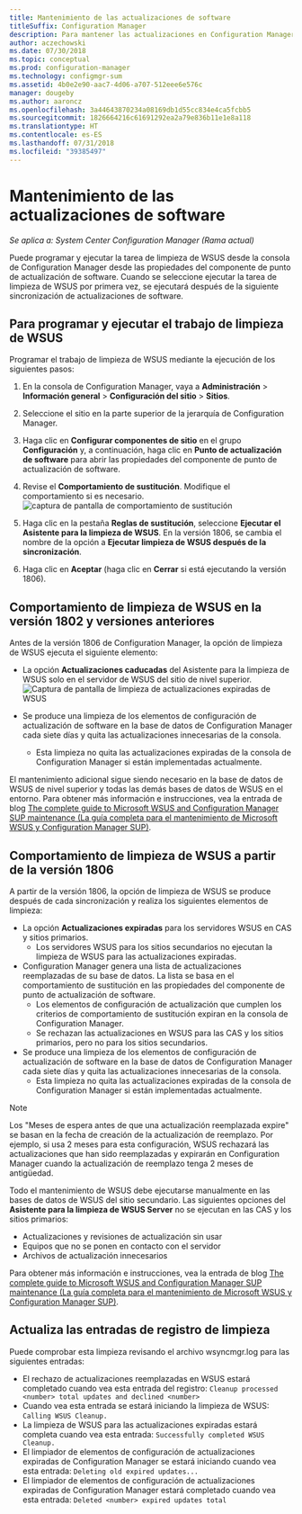 ```yaml
---
title: Mantenimiento de las actualizaciones de software
titleSuffix: Configuration Manager
description: Para mantener las actualizaciones en Configuration Manager, puede programar la tarea de limpieza de WSUS o ejecutarla de forma manual.
author: aczechowski
ms.date: 07/30/2018
ms.topic: conceptual
ms.prod: configuration-manager
ms.technology: configmgr-sum
ms.assetid: 4b0e2e90-aac7-4d06-a707-512eee6e576c
manager: dougeby
ms.author: aaroncz
ms.openlocfilehash: 3a44643870234a08169db1d55cc834e4ca5fcbb5
ms.sourcegitcommit: 1826664216c61691292ea2a79e836b11e1e8a118
ms.translationtype: HT
ms.contentlocale: es-ES
ms.lasthandoff: 07/31/2018
ms.locfileid: "39385497"
---
```

# <a name="software-updates-maintenance"></a>Mantenimiento de las actualizaciones de software

*Se aplica a: System Center Configuration Manager (Rama actual)*

Puede programar y ejecutar la tarea de limpieza de WSUS desde la consola de Configuration Manager desde las propiedades del componente de punto de actualización de software. Cuando se seleccione ejecutar la tarea de limpieza de WSUS por primera vez, se ejecutará después de la siguiente sincronización de actualizaciones de software.  

## <a name="to-schedule-and-run-the-wsus-cleanup-job"></a>Para programar y ejecutar el trabajo de limpieza de WSUS 
Programar el trabajo de limpieza de WSUS mediante la ejecución de los siguientes pasos:   

1.  En la consola de Configuration Manager, vaya a **Administración** > **Información general** > **Configuración del sitio** > **Sitios**. 
2. Seleccione el sitio en la parte superior de la jerarquía de Configuration Manager. 

3.  Haga clic en **Configurar componentes de sitio** en el grupo **Configuración** y, a continuación, haga clic en **Punto de actualización de software** para abrir las propiedades del componente de punto de actualización de software.  

4. Revise el **Comportamiento de sustitución**. Modifique el comportamiento si es necesario. 
![captura de pantalla de comportamiento de sustitución](media/sccm-supersedence-behavior.PNG)

5.  Haga clic en la pestaña **Reglas de sustitución**, seleccione **Ejecutar el Asistente para la limpieza de WSUS**. En la versión 1806, se cambia el nombre de la opción a **Ejecutar limpieza de WSUS después de la sincronización**. 
 
6. Haga clic en **Aceptar** (haga clic en **Cerrar** si está ejecutando la versión 1806).

## <a name="wsus-cleanup-behavior-in-version-1802-and-earlier"></a>Comportamiento de limpieza de WSUS en la versión 1802 y versiones anteriores
Antes de la versión 1806 de Configuration Manager, la opción de limpieza de WSUS ejecuta el siguiente elemento: 
- La opción **Actualizaciones caducadas** del Asistente para la limpieza de WSUS solo en el servidor de WSUS del sitio de nivel superior. 
![Captura de pantalla de limpieza de actualizaciones expiradas de WSUS](media/wsus-cleanup-expired.PNG)

-  Se produce una limpieza de los elementos de configuración de actualización de software en la base de datos de Configuration Manager cada siete días y quita las actualizaciones innecesarias de la consola. 
   - Esta limpieza no quita las actualizaciones expiradas de la consola de Configuration Manager si están implementadas actualmente. 

El mantenimiento adicional sigue siendo necesario en la base de datos de WSUS de nivel superior y todas las demás bases de datos de WSUS en el entorno. Para obtener más información e instrucciones, vea la entrada de blog [The complete guide to Microsoft WSUS and Configuration Manager SUP maintenance (La guía completa para el mantenimiento de Microsoft WSUS y Configuration Manager SUP)](https://blogs.technet.microsoft.com/configurationmgr/2016/01/26/the-complete-guide-to-microsoft-wsus-and-configuration-manager-sup-maintenance/). 


## <a name="wsus-cleanup-behavior-starting-in-version-1806"></a>Comportamiento de limpieza de WSUS a partir de la versión 1806
A partir de la versión 1806, la opción de limpieza de WSUS se produce después de cada sincronización y realiza los siguientes elementos de limpieza: <!--1357898 -->
- La opción **Actualizaciones expiradas** para los servidores WSUS en CAS y sitios primarios.
    - Los servidores WSUS para los sitios secundarios no ejecutan la limpieza de WSUS para las actualizaciones expiradas. 
- Configuration Manager genera una lista de actualizaciones reemplazadas de su base de datos. La lista se basa en el comportamiento de sustitución en las propiedades del componente de punto de actualización de software. 
    - Los elementos de configuración de actualización que cumplen los criterios de comportamiento de sustitución expiran en la consola de Configuration Manager.
    - Se rechazan las actualizaciones en WSUS para las CAS y los sitios primarios, pero no para los sitios secundarios.
- Se produce una limpieza de los elementos de configuración de actualización de software en la base de datos de Configuration Manager cada siete días y quita las actualizaciones innecesarias de la consola. 
    - Esta limpieza no quita las actualizaciones expiradas de la consola de Configuration Manager si están implementadas actualmente. 

> [!NOTE]
> Los "Meses de espera antes de que una actualización reemplazada expire" se basan en la fecha de creación de la actualización de reemplazo. Por ejemplo, si usa 2 meses para esta configuración, WSUS rechazará las actualizaciones que han sido reemplazadas y expirarán en Configuration Manager cuando la actualización de reemplazo tenga 2 meses de antigüedad. 

Todo el mantenimiento de WSUS debe ejecutarse manualmente en las bases de datos de WSUS del sitio secundario. Las siguientes opciones del **Asistente para la limpieza de WSUS Server** no se ejecutan en las CAS y los sitios primarios:

- Actualizaciones y revisiones de actualización sin usar
- Equipos que no se ponen en contacto con el servidor
- Archivos de actualización innecesarios

 Para obtener más información e instrucciones, vea la entrada de blog [The complete guide to Microsoft WSUS and Configuration Manager SUP maintenance (La guía completa para el mantenimiento de Microsoft WSUS y Configuration Manager SUP)](https://blogs.technet.microsoft.com/configurationmgr/2016/01/26/the-complete-guide-to-microsoft-wsus-and-configuration-manager-sup-maintenance/). 

## <a name="updates-cleanup-log-entries"></a>Actualiza las entradas de registro de limpieza
 
Puede comprobar esta limpieza revisando el archivo wsyncmgr.log para las siguientes entradas: 
  - El rechazo de actualizaciones reemplazadas en WSUS estará completado cuando vea esta entrada del registro: `Cleanup processed <number> total updates and declined <number>`
  - Cuando vea esta entrada se estará iniciando la limpieza de WSUS: `Calling WSUS Cleanup.`
  - La limpieza de WSUS para las actualizaciones expiradas estará completa cuando vea esta entrada: `Successfully completed WSUS Cleanup.`
  - El limpiador de elementos de configuración de actualizaciones expiradas de Configuration Manager se estará iniciando cuando vea esta entrada: `Deleting old expired updates...`
  - El limpiador de elementos de configuración de actualizaciones expiradas de Configuration Manager estará completado cuando vea esta entrada: `Deleted <number> expired updates total`
